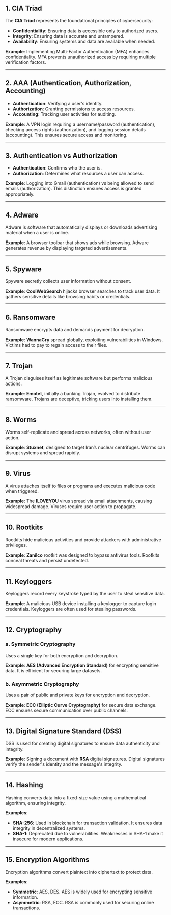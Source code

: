 ## 1. CIA Triad
The **CIA Triad** represents the foundational principles of cybersecurity:
- **Confidentiality**: Ensuring data is accessible only to authorized users.
- **Integrity**: Ensuring data is accurate and untampered.
- **Availability**: Ensuring systems and data are available when needed.

**Example**: Implementing Multi-Factor Authentication (MFA) enhances confidentiality. MFA prevents unauthorized access by requiring multiple verification factors.

---

## 2. AAA (Authentication, Authorization, Accounting)
- **Authentication**: Verifying a user's identity.
- **Authorization**: Granting permissions to access resources.
- **Accounting**: Tracking user activities for auditing.

**Example**: A VPN login requiring a username/password (authentication), checking access rights (authorization), and logging session details (accounting). This ensures secure access and monitoring.

---

## 3. Authentication vs Authorization
- **Authentication**: Confirms who the user is.
- **Authorization**: Determines what resources a user can access.

**Example**: Logging into Gmail (authentication) vs being allowed to send emails (authorization). This distinction ensures access is granted appropriately.

---

## 4. Adware
Adware is software that automatically displays or downloads advertising material when a user is online.

**Example**: A browser toolbar that shows ads while browsing. Adware generates revenue by displaying targeted advertisements.

---

## 5. Spyware
Spyware secretly collects user information without consent.

**Example**: **CoolWebSearch** hijacks browser searches to track user data. It gathers sensitive details like browsing habits or credentials.

---

## 6. Ransomware
Ransomware encrypts data and demands payment for decryption.

**Example**: **WannaCry** spread globally, exploiting vulnerabilities in Windows. Victims had to pay to regain access to their files.

---

## 7. Trojan
A Trojan disguises itself as legitimate software but performs malicious actions.

**Example**: **Emotet**, initially a banking Trojan, evolved to distribute ransomware. Trojans are deceptive, tricking users into installing them.

---

## 8. Worms
Worms self-replicate and spread across networks, often without user action.

**Example**: **Stuxnet**, designed to target Iran’s nuclear centrifuges. Worms can disrupt systems and spread rapidly.

---

## 9. Virus
A virus attaches itself to files or programs and executes malicious code when triggered.

**Example**: The **ILOVEYOU** virus spread via email attachments, causing widespread damage. Viruses require user action to propagate.

---

## 10. Rootkits
Rootkits hide malicious activities and provide attackers with administrative privileges.

**Example**: **Zanilco** rootkit was designed to bypass antivirus tools. Rootkits conceal threats and persist undetected.

---

## 11. Keyloggers
Keyloggers record every keystroke typed by the user to steal sensitive data.

**Example**: A malicious USB device installing a keylogger to capture login credentials. Keyloggers are often used for stealing passwords.

---

## 12. Cryptography
### a. Symmetric Cryptography
Uses a single key for both encryption and decryption.

**Example**: **AES (Advanced Encryption Standard)** for encrypting sensitive data. It is efficient for securing large datasets.

### b. Asymmetric Cryptography
Uses a pair of public and private keys for encryption and decryption.

**Example**: **ECC (Elliptic Curve Cryptography)** for secure data exchange. ECC ensures secure communication over public channels.

---

## 13. Digital Signature Standard (DSS)
DSS is used for creating digital signatures to ensure data authenticity and integrity.

**Example**: Signing a document with **RSA** digital signatures. Digital signatures verify the sender's identity and the message's integrity.

---

## 14. Hashing
Hashing converts data into a fixed-size value using a mathematical algorithm, ensuring integrity.

**Examples**: 
- **SHA-256**: Used in blockchain for transaction validation. It ensures data integrity in decentralized systems.
- **SHA-1**: Deprecated due to vulnerabilities. Weaknesses in SHA-1 make it insecure for modern applications.

---

## 15. Encryption Algorithms
Encryption algorithms convert plaintext into ciphertext to protect data.

**Examples**:
- **Symmetric**: AES, DES. AES is widely used for encrypting sensitive information.
- **Asymmetric**: RSA, ECC. RSA is commonly used for securing online transactions.
